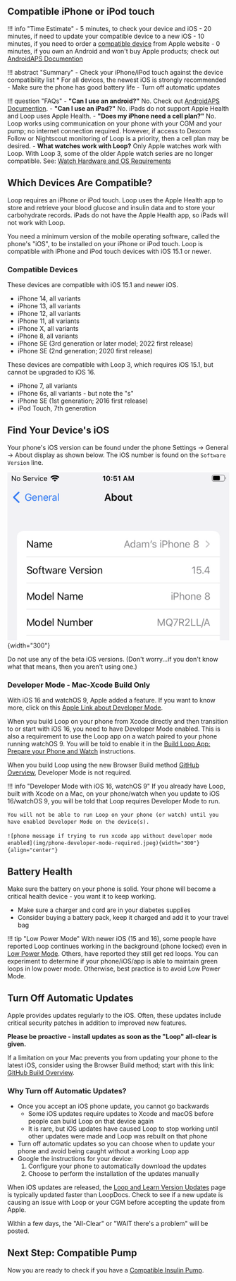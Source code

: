 ## Compatible iPhone or iPod touch

!!! info "Time Estimate"
    - 5 minutes, to check your device and iOS
    - 20 minutes, if need to update your compatible device to a new iOS
    - 10 minutes, if you need to order a [compatible device](step2.md#compatible-devices) from Apple website
    - 0 minutes, if you own an Android and won't buy Apple products; check out [AndroidAPS Documention](https://androidaps.readthedocs.io/en/latest/)

!!! abstract "Summary"
    - Check your iPhone/iPod touch against the device compatibility list
        * For all devices, the newest iOS is strongly recommended
    - Make sure the phone has good battery life
    - Turn off automatic updates

!!! question "FAQs"
    - **"Can I use an android?"** No. Check out [AndroidAPS Documention](https://androidaps.readthedocs.io/en/latest/).
    - **"Can I use an iPad?"** No. iPads do not support Apple Health and Loop uses Apple Health.
    - **"Does my iPhone need a cell plan?"** No. Loop works using communication on your phone with your CGM and your pump; no internet connection required. However, if access to Dexcom Follow or Nightscout monitoring of Loop is a priority, then a cell plan may be desired.
    - **What watches work with Loop?** Only Apple watches work with Loop. With Loop 3, some of the older Apple watch series are no longer compatible. See: [Watch Hardware and OS Requirements](../operation/features/watch.md#watch-hardware-and-os-requirements)

## Which Devices Are Compatible?

Loop requires an iPhone or iPod touch. Loop uses the Apple Health app to store and retrieve your blood glucose and insulin data and to store your carbohydrate records. iPads do not have the Apple Health app, so iPads will not work with Loop.

You need a minimum version of the mobile operating software, called the phone's "iOS", to be installed on your iPhone or iPod touch. Loop is compatible with iPhone and iPod touch devices with iOS 15.1 or newer.

### Compatible Devices

These devices are compatible with iOS 15.1 and newer iOS.

- iPhone 14, all variants
- iPhone 13, all variants
- iPhone 12, all variants
- iPhone 11, all variants
- iPhone X, all variants
- iPhone 8, all variants
- iPhone SE (3rd generation or later model; 2022 first release)
- iPhone SE (2nd generation; 2020 first release)

These devices are compatible with Loop 3, which requires iOS 15.1, but cannot be upgraded to iOS 16.

- iPhone 7, all variants
- iPhone 6s, all variants - but note the "s"
- iPhone SE (1st generation; 2016 first release)
- iPod Touch, 7th generation

## Find Your Device's iOS

Your phone's iOS version can be found under the phone Settings -> General -> About display as shown below. The iOS number is found on the `Software Version` line.

![phone current iOS display](img/ios.svg){width="300"}

Do not use any of the beta iOS versions. (Don't worry...if you don't know what that means, then you aren't using one.)

### Developer Mode - Mac-Xcode Build Only

With iOS 16 and watchOS 9, Apple added a feature. If you want to know more, click on this [Apple Link about Developer Mode](https://developer.apple.com/documentation/xcode/enabling-developer-mode-on-a-device).

When you build Loop on your phone from Xcode directly and then transition to or start with iOS 16, you need to have Developer Mode enabled. This is also a requirement to use the Loop app on a watch paired to your phone running watchOS 9. You will be told to enable it in the [Build Loop App: Prepare your Phone and Watch](step14.md#prepare-your-phone-and-watch) instructions.

When you build Loop using the new Browser Build method [GitHub Overview](../gh-actions/gh-overview.md), Developer Mode is not required.

!!! info "Developer Mode with iOS 16, watchOS 9"
    If you already have Loop, built with Xcode on a Mac, on your phone/watch when you update to iOS 16/watchOS 9, you will be told that Loop requires Developer Mode to run.
    
    You will not be able to run Loop on your phone (or watch) until you have enabled Developer Mode on the device(s).

    ![phone message if trying to run xcode app without developer mode enabled](img/phone-developer-mode-required.jpeg){width="300"}
    {align="center"}


## Battery Health

Make sure the battery on your phone is solid. Your phone will become a critical health device - you want it to keep working.

* Make sure a charger and cord are in your diabetes supplies
* Consider buying a battery pack, keep it charged and add it to your travel bag

!!! tip "Low Power Mode"
    With newer iOS (15 and 16), some people have reported Loop continues working in the background (phone locked) even in [Low Power Mode](https://support.apple.com/en-us/HT205234). Others, have reported they still get red loops. You can experiment to determine if your phone/iOS/app is able to maintain green loops in low power mode.  Otherwise, best practice is to avoid Low Power Mode.

## Turn Off Automatic Updates

Apple provides updates regularly to the iOS.  Often, these updates include critical security patches in addition to improved new features.

**Please be proactive - install updates as soon as the "Loop" all-clear is given.**

If a limitation on your Mac prevents you from updating your phone to the latest iOS, consider using the Browser Build method; start with this link: [GitHub Build Overview](../gh-actions/gh-overview.md).


### Why Turn off Automatic Updates?

* Once you accept an iOS phone update, you cannot go backwards
    * Some iOS updates require updates to Xcode and macOS before people can build Loop on that device again
    * It is rare, but iOS updates have caused Loop to stop working until other updates were made and Loop was rebuilt on that phone
* Turn off automatic updates so you can choose when to update your phone and avoid being caught without a working Loop app
* Google the instructions for your device:
    1. Configure your phone to automatically download the updates
    1. Choose to perform the installation of the updates manually

When iOS updates are released, the [Loop and Learn Version Updates](https://www.loopandlearn.org/version-updates) page is typically updated faster than LoopDocs. Check to see if a new update is causing an issue with Loop or your CGM before accepting the update from Apple.

Within a few days, the "All-Clear" or "WAIT there's a problem" will be posted.

## Next Step: Compatible Pump

Now you are ready to check if you have a [Compatible Insulin Pump](step3.md).
